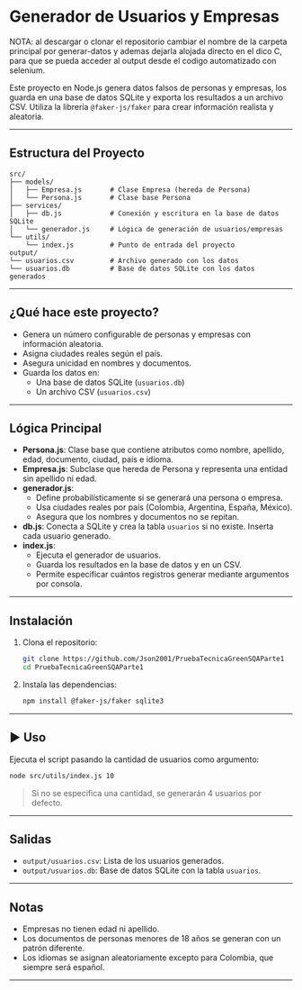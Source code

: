 #  Generador de Usuarios y Empresas
NOTA: al descargar o clonar el repositorio cambiar el nombre de la carpeta principal por generar-datos y ademas dejarla alojada directo en el dico C, para que se pueda acceder al output desde el codigo automatizado con selenium.

Este proyecto en Node.js genera datos falsos de personas y empresas, los guarda en una base de datos SQLite y exporta los resultados a un archivo CSV. Utiliza la librería `@faker-js/faker` para crear información realista y aleatoria.

---

## Estructura del Proyecto

```
src/
├── models/
│   ├── Empresa.js       # Clase Empresa (hereda de Persona)
│   └── Persona.js       # Clase base Persona
├── services/
│   ├── db.js            # Conexión y escritura en la base de datos SQLite
│   └── generador.js     # Lógica de generación de usuarios/empresas
└── utils/
    └── index.js         # Punto de entrada del proyecto
output/
└── usuarios.csv         # Archivo generado con los datos
└── usuarios.db          # Base de datos SQLite con los datos generados
```

---

## ¿Qué hace este proyecto?

- Genera un número configurable de personas y empresas con información aleatoria.
- Asigna ciudades reales según el país.
- Asegura unicidad en nombres y documentos.
- Guarda los datos en:
  - Una base de datos SQLite (`usuarios.db`)
  - Un archivo CSV (`usuarios.csv`)

---

##  Lógica Principal

- **Persona.js**: Clase base que contiene atributos como nombre, apellido, edad, documento, ciudad, país e idioma.
- **Empresa.js**: Subclase que hereda de Persona y representa una entidad sin apellido ni edad.
- **generador.js**:
  - Define probabilísticamente si se generará una persona o empresa.
  - Usa ciudades reales por país (Colombia, Argentina, España, México).
  - Asegura que los nombres y documentos no se repitan.
- **db.js**: Conecta a SQLite y crea la tabla `usuarios` si no existe. Inserta cada usuario generado.
- **index.js**:
  - Ejecuta el generador de usuarios.
  - Guarda los resultados en la base de datos y en un CSV.
  - Permite especificar cuántos registros generar mediante argumentos por consola.

---

##  Instalación

1. Clona el repositorio:
   ```bash
   git clone https://github.com/Json2001/PruebaTecnicaGreenSQAParte1
   cd PruebaTecnicaGreenSQAParte1
   ```

2. Instala las dependencias:
   ```bash
   npm install @faker-js/faker sqlite3
   ```

---

## ▶️ Uso

Ejecuta el script pasando la cantidad de usuarios como argumento:

```bash
node src/utils/index.js 10
```

> Si no se especifica una cantidad, se generarán 4 usuarios por defecto.

---

## Salidas

- `output/usuarios.csv`: Lista de los usuarios generados.
- `output/usuarios.db`: Base de datos SQLite con la tabla `usuarios`.

---

## Notas

- Empresas no tienen edad ni apellido.
- Los documentos de personas menores de 18 años se generan con un patrón diferente.
- Los idiomas se asignan aleatoriamente excepto para Colombia, que siempre será español.

---
